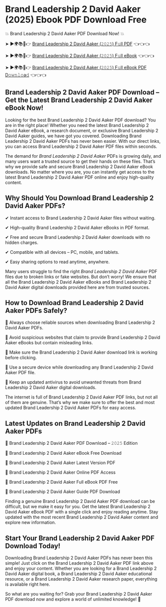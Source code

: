 # Brand Leadership 2 David Aaker (2025) Ebook PDF Download Free

💥 Brand Leadership 2 David Aaker PDF Download Now! 💥

➤ ►🌍📚📱👉 [Brand Leadership 2 David Aaker (𝟸𝟶𝟸𝟻) F𝚞ll PDF](https://getpdf.xyz/brand-leadership-2-david-aaker) 👈👈👈


➤ ►🌍📚📱👉 [Brand Leadership 2 David Aaker (𝟸𝟶𝟸𝟻) F𝚞ll eBook](https://getpdf.xyz/brand-leadership-2-david-aaker) 👈👈👈


➤ ►🌍📚📱👉 [Brand Leadership 2 David Aaker (𝟸𝟶𝟸𝟻) F𝚞ll eBook PDF D𝚘𝚠𝚗𝚕𝚘a𝚍](https://getpdf.xyz/brand-leadership-2-david-aaker) 👈👈👈


## Brand Leadership 2 David Aaker PDF Download – Get the Latest Brand Leadership 2 David Aaker eBook Now!

Looking for the best Brand Leadership 2 David Aaker PDF download? You are in the right place! Whether you need the latest Brand Leadership 2 David Aaker eBook, a research document, or exclusive Brand Leadership 2 David Aaker guides, we have got you covered. Downloading Brand Leadership 2 David Aaker PDFs has never been easier. With our direct links, you can access Brand Leadership 2 David Aaker PDF files within seconds.

The demand for *Brand Leadership 2 David Aaker* PDFs is growing daily, and many users want a trusted source to get their hands on these files. That’s why we provide safe and secure Brand Leadership 2 David Aaker eBook downloads. No matter where you are, you can instantly get access to the latest Brand Leadership 2 David Aaker PDF online and enjoy high-quality content.

## Why Should You Download Brand Leadership 2 David Aaker PDFs?

✔ Instant access to Brand Leadership 2 David Aaker files without waiting.

✔ High-quality Brand Leadership 2 David Aaker eBooks in PDF format.

✔ Free and secure Brand Leadership 2 David Aaker downloads with no hidden charges.

✔ Compatible with all devices – PC, mobile, and tablets.

✔ Easy sharing options to read anytime, anywhere.

Many users struggle to find the right *Brand Leadership 2 David Aaker* PDF files due to broken links or fake websites. But don’t worry! We ensure that all the Brand Leadership 2 David Aaker eBooks and Brand Leadership 2 David Aaker digital downloads provided here are from trusted sources.

## How to Download Brand Leadership 2 David Aaker PDFs Safely?

📌 Always choose reliable sources when downloading Brand Leadership 2 David Aaker PDFs.

📌 Avoid suspicious websites that claim to provide Brand Leadership 2 David Aaker eBooks but contain misleading links.

📌 Make sure the Brand Leadership 2 David Aaker download link is working before clicking.

📌 Use a secure device while downloading any Brand Leadership 2 David Aaker PDF file.

📌 Keep an updated antivirus to avoid unwanted threats from Brand Leadership 2 David Aaker digital downloads.

The internet is full of Brand Leadership 2 David Aaker PDF links, but not all of them are genuine. That’s why we make sure to offer the best and most updated Brand Leadership 2 David Aaker PDFs for easy access.

## Latest Updates on Brand Leadership 2 David Aaker PDFs

🔹 Brand Leadership 2 David Aaker PDF Download – 𝟸𝟶𝟸𝟻 Edition

🔹 Brand Leadership 2 David Aaker eBook Free Download

🔹 Brand Leadership 2 David Aaker Latest Version PDF

🔹 Brand Leadership 2 David Aaker Online PDF Access

🔹 Brand Leadership 2 David Aaker Full eBook PDF Free

🔹 Brand Leadership 2 David Aaker Guide PDF Download

Finding a genuine Brand Leadership 2 David Aaker PDF download can be difficult, but we make it easy for you. Get the latest Brand Leadership 2 David Aaker eBook PDF with a single click and enjoy reading anytime. Stay updated with the most recent Brand Leadership 2 David Aaker content and explore new information.

## Start Your Brand Leadership 2 David Aaker PDF Download Today!

Downloading Brand Leadership 2 David Aaker PDFs has never been this simple! Just click on the Brand Leadership 2 David Aaker PDF link above and enjoy your content. Whether you are looking for a Brand Leadership 2 David Aaker digital book, a Brand Leadership 2 David Aaker educational resource, or a Brand Leadership 2 David Aaker research paper, everything is available right here.

So what are you waiting for? Grab your Brand Leadership 2 David Aaker PDF download now and explore a world of unlimited knowledge! 🚀